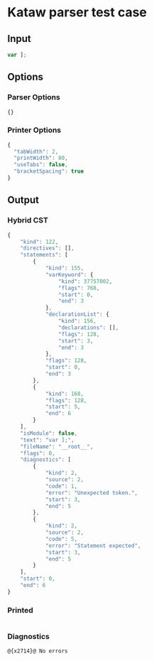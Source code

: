 # Kataw parser test case

## Input

`````js
var ];
`````

## Options

### Parser Options

`````js
{}
`````

### Printer Options

`````js
{
  "tabWidth": 2,
  "printWidth": 80,
  "useTabs": false,
  "bracketSpacing": true
}
`````

## Output

### Hybrid CST

```javascript
{
    "kind": 122,
    "directives": [],
    "statements": [
        {
            "kind": 155,
            "varKeyword": {
                "kind": 37757002,
                "flags": 768,
                "start": 0,
                "end": 3
            },
            "declarationList": {
                "kind": 156,
                "declarations": [],
                "flags": 128,
                "start": 3,
                "end": 3
            },
            "flags": 128,
            "start": 0,
            "end": 3
        },
        {
            "kind": 168,
            "flags": 128,
            "start": 5,
            "end": 6
        }
    ],
    "isModule": false,
    "text": "var ];",
    "fileName": "__root__",
    "flags": 0,
    "diagnostics": [
        {
            "kind": 2,
            "source": 2,
            "code": 1,
            "error": "Unexpected token.",
            "start": 3,
            "end": 5
        },
        {
            "kind": 2,
            "source": 2,
            "code": 5,
            "error": "Statement expected",
            "start": 3,
            "end": 5
        }
    ],
    "start": 0,
    "end": 6
}
```

### Printed

```javascript

```

### Diagnostics

```javascript
@{x2714}@ No errors
```

